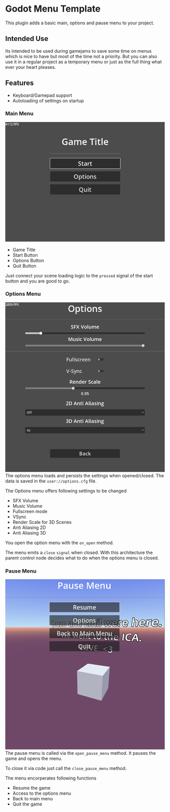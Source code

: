 # Godot Menu Template
This plugin adds a basic main, options and pause menu to your project.
## Intended Use
Its intended to be used during gamejams to save some time on menus which is nice to have but most of the time not a priority. But you can also use it in a regular project as a temporary menu or just as the full thing what ever your heart pleases.
## Features
* Keyboard/Gamepad support
* Autoloading of settings on startup
### Main Menu
![Main Menu](Screenshots/main_menu.png)
* Game Title
* Start Button
* Options Button
* Quit Button

Just connect your scene loading logic to the `pressed` signal of the start button and you are good to go. 
### Options Menu
![Main Menu](Screenshots/options_menu.png)
The options menu loads and persists the settings when opened/closed. The data is saved in the `user://options.cfg` file.

The Options menu offers following settings to be changed
* SFX Volume
* Music Volume
* Fullscreen mode
* VSync
* Render Scale for 3D Scenes
* Anti Aliasing 2D
* Anti Aliasing 3D

You open the option menu with the `on_open` method. 

The menu emits a `close` `signal` when closed. With this architecture the parent control node decides what to do when the options menu is closed. 
### Pause Menu  
![Main Menu](Screenshots/pause_menu.png)
The pause menu is called via the `open_pause_menu` method. It pauses the game and opens the menu. 

To close it via code just call the `close_pause_menu` method.

The menu encorperates following functions
* Resume the game
* Access to the options menu
* Back to main menu
* Quit the game